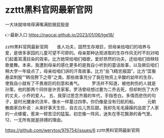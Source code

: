 # zzttt黑料官网最新官网
一大块就啃啃得满嘴满脸猴屁股是

👉最新入口 https://naocai.github.io/2023/01/06/tge18/

zzttt黑料官网最新官网　　谁人功夫，固然生存艰巨，但母亲给咱们的培养与爱，是很多家园的儿童可望不可即的。母亲那种达观进取的生存作风无时不刻对咱们起着耳濡目染的效率。比方她常给咱们唱歌，爱好昂然的功夫，还给咱们扭秧轻歌曼舞。本来，我遭到母亲的感化更多的是我自小听到的童话故事，以及厥后咱们稍大学一年级点了，母亲给咱们讲的汗青故事。比方“岳飞精忠报国”，比方“匡衡悬梁刺股”“韩信胯下之辱”之类。那些故事充分了我在物资上辛酸的幼年的生存，使我自小就有了不畏艰巨的刻意和勇气。
　　罗汤并不知道，被他刺伤的人就是孙策，他的那两个同伴是许贡家客。罗汤曾经想过要为二乔去死，但却刺伤了大乔的丈夫，小乔的爱人。
	五、我穿过思念齐眉的年代，手指苍白。多情而悲伤的句子，是时光腰身的流年，像水一样蔓过四季。你仍像是没有归航的船。
　　元朝散曲家白朴说：从来好事天生俭，自古瓜儿苦后甜。我却先毛毛躁躁的品尝了人家的一点蜂蜜，惹来一顿苦涩的猛蜇。初恋像一阵风，迷失在枣花飘渺的香气里。
	12、一无所有就是拼搏的理由。

https://github.com/werytos/976754/issues/6
zzttt黑料官网最新官网

